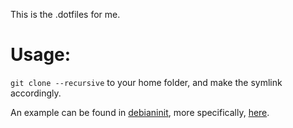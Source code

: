 This is the .dotfiles for me.

Usage:
=======
`git clone --recursive` to your home folder, and make the symlink accordingly.

An example can be found in [debianinit](https://github.com/grapeot/debianinit), more specifically, [here](https://github.com/grapeot/DebianInit/blob/master/setup.sh#L17).
